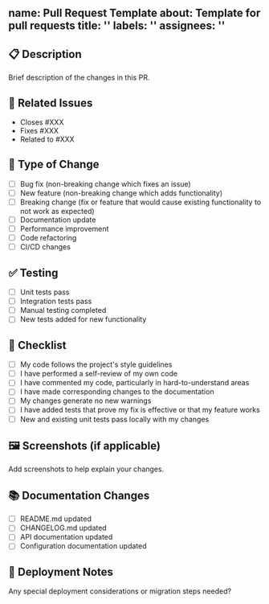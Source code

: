 name: Pull Request Template
about: Template for pull requests
title: ''
labels: ''
assignees: ''
---

## 📋 Description
Brief description of the changes in this PR.

## 🔗 Related Issues
- Closes #XXX
- Fixes #XXX
- Related to #XXX

## 🧪 Type of Change
- [ ] Bug fix (non-breaking change which fixes an issue)
- [ ] New feature (non-breaking change which adds functionality)
- [ ] Breaking change (fix or feature that would cause existing functionality to not work as expected)
- [ ] Documentation update
- [ ] Performance improvement
- [ ] Code refactoring
- [ ] CI/CD changes

## ✅ Testing
- [ ] Unit tests pass
- [ ] Integration tests pass
- [ ] Manual testing completed
- [ ] New tests added for new functionality

## 📝 Checklist
- [ ] My code follows the project's style guidelines
- [ ] I have performed a self-review of my own code
- [ ] I have commented my code, particularly in hard-to-understand areas
- [ ] I have made corresponding changes to the documentation
- [ ] My changes generate no new warnings
- [ ] I have added tests that prove my fix is effective or that my feature works
- [ ] New and existing unit tests pass locally with my changes

## 🖼️ Screenshots (if applicable)
Add screenshots to help explain your changes.

## 📚 Documentation Changes
- [ ] README.md updated
- [ ] CHANGELOG.md updated
- [ ] API documentation updated
- [ ] Configuration documentation updated

## 🚀 Deployment Notes
Any special deployment considerations or migration steps needed?
